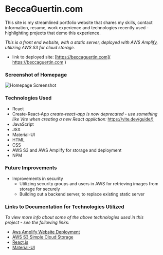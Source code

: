 # BeccaGuertin.com

This site is my streamlined portfolio website that shares my skills, contact information, resume, work experience and technologies recently used - highlighting projects that demo this experience. 

_This is a front end website, with a static server, deployed with AWS Amplify, utilizing AWS S3 for cloud storage._

- link to deployed site: [https://beccaguertin.com]( https://beccaguertin.com )

### Screenshot of Homepage

![Homepage Screenshot](./src/assets/images/www.beccaguertin.com_.png)

### Technologies Used
- React
- Create-React-App _create-react-app is now deprecated - use something like Vite when creating a new React appliction:_ [https://vite.dev/guide/)](https://vite.dev/guide/)
- JavaScript
- JSX
- Material-UI
- HTML
- CSS
- AWS S3 and AWS Amplify for storage and deployment
- NPM

### Future Improvements
- Improvements in security
    - Utilizing security groups and users in AWS for retrieving images from storage for securely
    - Building out a backend server, to replace existing static server


### Links to Documentation for Technologies Utilized
_To view more info about some of the above technologies used in this project - see the following links:_

- [Aws Amplify Website Deployment](https://docs.amplify.aws/)
- [AWS S3 Simple Cloud Storage](https://docs.aws.amazon.com/s3/)
- [React.js](https://react.dev/)
- [Material-UI](https://mui.com/material-ui/getting-started/)

